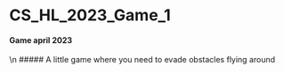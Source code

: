 # CS_HL_2023_Game_1
#### Game april 2023

\n ##### A little game where you need to evade obstacles flying around
